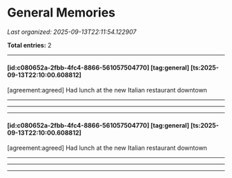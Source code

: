 # General Memories

*Last organized: 2025-09-13T22:11:54.122907*

**Total entries:** 2

---

#### [id:c080652a-2fbb-4fc4-8866-561057504770] [tag:general] [ts:2025-09-13T22:10:00.608812]
[agreement:agreed] Had lunch at the new Italian restaurant downtown

---

---

---

#### [id:c080652a-2fbb-4fc4-8866-561057504770] [tag:general] [ts:2025-09-13T22:10:00.608812]
[agreement:agreed] Had lunch at the new Italian restaurant downtown

---

---

---

